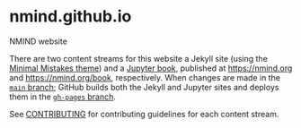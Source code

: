# nmind.github.io
NMIND website

There are two content streams for this website a Jekyll site (using the [Minimal Mistakes theme](minimal-mistakes)) and a [Jupyter book](jupyter-book), published at https://nmind.org and https://nmind.org/book, respectively. When changes are made in the [`main` branch](https://github.com/nmind/nmind.github.io/tree/main); GitHub builds both the Jekyll and Jupyter sites and deploys them in the [`gh-pages` branch](https://github.com/nmind/nmind.github.io/tree/main).

See [CONTRIBUTING](CONTRIBUTING.md) for contributing guidelines for each content stream.
